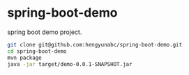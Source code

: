 # spring-boot-demo
spring boot demo project.

```bash
git clone git@github.com:hengyunabc/spring-boot-demo.git
cd spring-boot-demo
mvn package
java -jar target/demo-0.0.1-SNAPSHOT.jar
```
